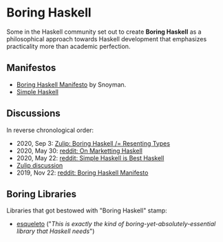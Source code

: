 # Boring Haskell

Some in the Haskell community set out to create **Boring Haskell** as a philosophical approach towards Haskell development that emphasizes practicality more than academic perfection.

## Manifestos

* [Boring Haskell Manifesto](https://www.snoyman.com/blog/2019/11/boring-haskell-manifesto) by Snoyman.
* [Simple Haskell](https://www.simplehaskell.org/)

## Discussions

In reverse chronological order:

* 2020, Sep 3: [Zulip: Boring Haskell /= Resenting Types](https://funprog.srid.ca/haskell/boring-haskell-resenting-types.html)
* 2020, May 30: [reddit: On Marketting Haskell](https://www.reddit.com/r/haskell/comments/gtm3w0/on_marketing_haskell/)
* 2020, May 22: [reddit: Simple Haskell is Best Haskell](https://reddit.com/r/haskell/comments/gok70o/simple_haskell_is_best_haskell/)
* [Zulip discussion](https://funprog.srid.ca/haskell/boring-haskell.html)
* 2019, Nov 22: [reddit: Boring Haskell Manifesto](https://reddit.com/r/haskell/comments/dzx15d/boring_haskell_manifesto_by_michael_snoyman/)

## Boring Libraries

Libraries that got bestowed with "Boring Haskell" stamp:

* [esqueleto](https://old.reddit.com/r/haskell/comments/frb5s9/the_sql_library_esqueleto_now_supports_union/flwo9vq/) ("*This is exactly the kind of boring-yet-absolutely-essential library that Haskell needs*")
